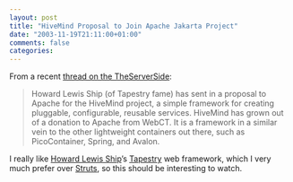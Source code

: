 ```yaml
---
layout: post
title: "HiveMind Proposal to Join Apache Jakarta Project"
date: "2003-11-19T21:11:00+01:00"
comments: false
categories: 
---
```


<p>From a recent <a href="http://www.theserverside.com/home/thread.jsp?thread_id=22371" title="HiveMind Proposal to Join Apache Jakarta Project">thread on the TheServerSide</a>:</p>

<blockquote>Howard Lewis Ship (of Tapestry fame) has sent in a proposal to Apache for the HiveMind project, a simple framework for creating pluggable, configurable, reusable services. HiveMind has grown out of a donation to Apache from WebCT. It is a framework in a similar vein to the other lightweight containers out there, such as PicoContainer, Spring, and Avalon.</blockquote>

<p>I really like <a href="http://javatapestry.blogspot.com/">Howard Lewis Ship</a>&#8217;s <a href="http://jakarta.apache.org/tapestry/">Tapestry</a> web framework, which I very much prefer over <a href="http://jakarta.apache.org/struts/">Struts</a>, so this should be interesting to watch.</p>


